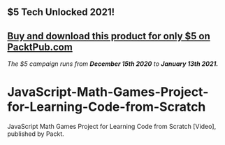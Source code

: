 ## $5 Tech Unlocked 2021!
[Buy and download this product for only $5 on PacktPub.com](https://www.packtpub.com/)
-----
*The $5 campaign         runs from __December 15th 2020__ to __January 13th 2021.__*

# JavaScript-Math-Games-Project-for-Learning-Code-from-Scratch
JavaScript Math Games Project for Learning Code from Scratch [Video], published by Packt.
